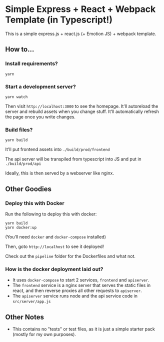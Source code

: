 # Simple Express + React + Webpack Template (in Typescript!)

This is a simple express.js + react.js (+ Emotion JS) + webpack template.

## How to...

### Install requirements?

```
yarn
```

### Start a development server?

```
yarn watch
```

Then visit `http://localhost:3000` to see the homepage. It'll autoreload the server and rebuild assets when you change stuff. It'll automatically refresh the page once you write changes.

### Build files?

```
yarn build
```

It'll put frontend assets into `./build/prod/frontend`

The api server will be transpiled from typescript into JS and put in `./build/prod/api`

Ideally, this is then served by a webserver like nginx.

## Other Goodies

### Deploy this with Docker
Run the following to deploy this with docker:

```
yarn build
yarn docker:up
```

(You'll need `docker` and `docker-compose` installed)

Then, goto `http://localhost` to see it deployed!

Check out the `pipeline` folder for the Dockerfiles and what not.

### How is the docker deployment laid out?

- It uses `docker-compose` to start 2 services, `frontend` and `apiserver`.
- The `frontend` service is a nginx server that serves the static files in react, and then reverse proxies all other requests to `apiserver`.
- The `apiserver` service runs node and the api service code in `src/server/app.js`

## Other Notes

- This contains no "tests" or test files, as it is just a simple starter pack (mostly for my own purposes).
